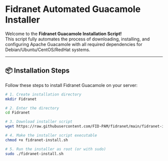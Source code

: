 # Fidranet Automated Guacamole Installer

Welcome to the **Fidranet Guacamole Installation Script!**  
This script fully automates the process of downloading, installing, and configuring Apache Guacamole with all required dependencies for Debian/Ubuntu/CentOS/RedHat systems.

---

## 📦 Installation Steps

Follow these steps to install Fidranet Guacamole on your server:

```bash
# 1. Create installation directory
mkdir Fidranet

# 2. Enter the directory
cd Fidranet

# 3. Download installer script
wget https://raw.githubusercontent.com/FID-PAM/fidranet/main/fidranet-install.sh

# 4. Make the installer script executable
chmod +x fidranet-install.sh

# 5. Run the installer as root (or with sudo)
sudo ./fidranet-install.sh
